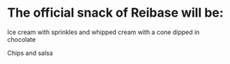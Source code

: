 # The official snack of Reibase will be:

Ice cream with sprinkles and whipped cream with a cone dipped in chocolate


Chips and salsa
